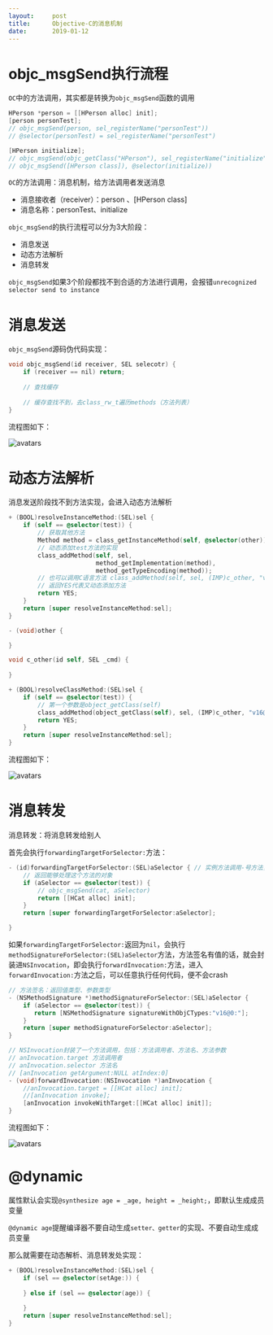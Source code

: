 ```yaml
---
layout:     post
title:      Objective-C的消息机制
date:       2019-01-12
---
```


# objc_msgSend执行流程

`OC`中的方法调用，其实都是转换为`objc_msgSend`函数的调用

```objective-c
HPerson *person = [[HPerson alloc] init];
[person personTest];
// objc_msgSend(person, sel_registerName("personTest"))
// @selector(personTest) = sel_registerName("personTest")

[HPerson initialize];
// objc_msgSend(objc_getClass("HPerson"), sel_registerName("initialize"))
// objc_msgSend([HPerson class]), @selector(initialize))
```

`OC`的方法调用：消息机制，给方法调用者发送消息

- 消息接收者（receiver）：person 、[HPerson class] 
- 消息名称：personTest、initialize

`objc_msgSend`的执行流程可以分为3大阶段：

- 消息发送
- 动态方法解析
- 消息转发

`objc_msgSend`如果3个阶段都找不到合适的方法进行调用，会报错`unrecognized selector send to instance`

# 消息发送

`objc_msgSend`源码伪代码实现：

```c
void objc_msgSend(id receiver, SEL selecotr) {
    if (receiver == nil) return;
    
    // 查找缓存
    
    // 缓存查找不到，去class_rw_t遍历methods（方法列表）
}
```

流程图如下：

![avatars](https://ws3.sinaimg.cn/large/006tNc79ly1fz76fsejgmj319m0lmwi8.jpg)

# 动态方法解析

消息发送阶段找不到方法实现，会进入动态方法解析

```objective-c
+ (BOOL)resolveInstanceMethod:(SEL)sel {
    if (self == @selector(test)) {
        // 获取其他方法
        Method method = class_getInstanceMethod(self, @selector(other));
        // 动态添加test方法的实现
        class_addMethod(self, sel, 
                        method_getImplementation(method),
                        method_getTypeEncoding(method));
        // 也可以调用C语言方法 class_addMethod(self, sel, (IMP)c_other, "v16@0:8");
        // 返回YES代表又动态添加方法
        return YES;
    }
    return [super resolveInstanceMethod:sel];
}

- (void)other {

}

void c_other(id self, SEL _cmd) {
    
}

+ (BOOL)resolveClassMethod:(SEL)sel {
    if (self == @selector(test)) {
        // 第一个参数是object_getClass(self)
        class_addMethod(object_getClass(self), sel, (IMP)c_other, "v16@0:8");
    	return YES;
    }
	return [super resolveInstanceMethod:sel];
}
```

流程图如下：

![avatars](https://ws4.sinaimg.cn/large/006tNc79ly1fz7lvvwc7yj318c0h8myx.jpg)

# 消息转发

消息转发：将消息转发给别人

首先会执行`forwardingTargetForSelector:`方法：

```objective-c
- (id)forwardingTargetForSelector:(SEL)aSelector { // 实例方法调用-号方法，类方法调用+号方法
	// 返回能够处理这个方法的对象
    if (aSelector == @selector(test)) {
        // objc_msgSend(cat, aSelector)
        return [[HCat alloc] init];
    }
    return [super forwardingTargetForSelector:aSelector];

}
```

如果`forwardingTargetForSelector:`返回为`nil`，会执行`methodSignatureForSelector:(SEL)aSelector`方法，方法签名有值的话，就会封装进`NSInvocation`，即会执行`forwardInvocation:`方法，进入`forwardInvocation:`方法之后，可以任意执行任何代码，便不会crash

```objective-c
// 方法签名：返回值类型、参数类型
- (NSMethodSignature *)methodSignatureForSelector:(SEL)aSelector {
    if (aSelector == @selector(test)) {
       return [NSMethodSignature signatureWithObjCTypes:"v16@0:"];
    }
    return [super methodSignatureForSelector:aSelector];
}

// NSInvocation封装了一个方法调用，包括：方法调用者、方法名、方法参数
// anInvocation.target 方法调用者
// anInvocation.selector 方法名
// [anInvocation getArgument:NULL atIndex:0]
- (void)forwardInvocation:(NSInvocation *)anInvocation {
	//anInvocation.target = [[HCat alloc] init];
    //[anInvocation invoke];
    [anInvocation invokeWithTarget:[[HCat alloc] init]];
}
```

流程图如下：

![avatars](https://ws1.sinaimg.cn/large/006tNc79ly1fz7nldxdp8j31aa0kujt5.jpg)

# @dynamic

属性默认会实现`@synthesize age = _age, height = _height;`，即默认生成成员变量

`@dynamic age`提醒编译器不要自动生成`setter、getter`的实现、不要自动生成成员变量

那么就需要在动态解析、消息转发处实现：

```objective-c
+ (BOOL)resolveInstanceMethod:(SEL)sel {
    if (sel == @selector(setAge:)) {
        
    } else if (sel == @selector(age)) {
        
    }
    return [super resolveInstanceMethod:sel];
}
```


